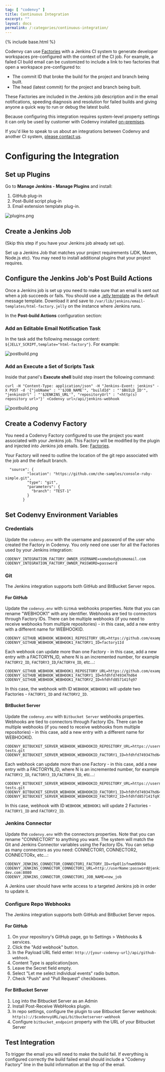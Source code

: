 ```yaml
---
tag: [ "codenvy" ]
title: Continuous Integration
excerpt: ""
layout: docs
permalink: /:categories/continuous-integration/
---
```

{% include base.html %}

Codenvy can use [Factories]({{base}}{{site.links["factory-getting-started"]}}) with a Jenkins CI system to generate developer workspaces pre-configured with the context of the CI job. For example, a failed CI build email can be customized to include a link to two factories that open a workspace pre-configured to:
* The commit ID that broke the build for the project and branch being built. 
* The head (latest commit) for the project and branch being built.

These Factories are included in the Jenkins job description and in the email notifications, speeding diagnosis and resolution for failed builds and giving anyone a quick way to run or debug the latest build.

Because configuring this integration requires system-level property settings it can only be used by customer with Codenvy installed [on-premises]({{base}}{{site.links["admin-installation"]}}).

If you'd like to speak to us about an integrations between Codenvy and another CI system, [please contact us](https://codenvy.com/contact/questions/).

# Configuring the Integration

## Set up Plugins  
Go to **Manage Jenkins - Manage Plugins** and install:
1. GitHub plug-in
2. Post-Build script plug-in
3. Email extension template plug-in.

![plugins.png]({{base}}/docs/assets/imgs/codenvy/plugins.png)

## Create a Jenkins Job  
(Skip this step if you have your Jenkins job already set up).

Set up a Jenkins Job that matches your project requirements (JDK, Maven, Node.js etc). You may need to install additional plugins that your project requires.

## Configure the Jenkins Job's Post Build Actions  
Once a Jenkins job is set up you need to make sure that an email is sent out when a job succeeds or fails. You should use a [.jelly template]({{base}}/docs/integration-guide/html-factory.jelly) as the default message template. Download it and save to `/var/lib/jenkins/email-templates/html-factory.jelly` on the instance where Jenkins runs.

In the **Post-build Actions** configuration section:

### Add an Editable Email Notification Task
In the task add the following message content: `${JELLY_SCRIPT,template="html-factory"}`. For example:

![postbuild.png]({{base}}/docs/assets/imgs/codenvy/postbuild-email-notification.png)

### Add an Execute a Set of Scripts Task
Inside that panel's **Execute shell** build step insert the following command:

```
curl -H "Content-Type: application/json" -H "Jenkins-Event: jenkins" -X POST -d '{"jobName" : "'$JOB_NAME'", "buildId" : "'$BUILD_ID'", "jenkinsUrl" : "'$JENKINS_URL'", "repositoryUrl" : "<http(s) repository url>"}' <Codenvy url>/api/jenkins-webhook
```

![postbuild.png]({{base}}/docs/assets/imgs/codenvy/postbuild-script.png)

## Create a Codenvy Factory  

You need a Codenvy Factory configured to use the project you want associated with your Jenkins job. This Factory will be modified by the plugin and injected into Jenkins job emails. See: [Factories]({{base}}{{site.links["factory-creating"]}}).

Your Factory will need to outline the location of the git repo associated with the job and the default branch.

```
  "source": {
          "location": "https://github.com/che-samples/console-ruby-simple.git",
          "type": "git",
          "parameters": {
            "branch": "TEST-1"
          }
        }
```

## Set Codenvy Environment Variables

### Credentials

Update the `codenvy.env` with the username and password of the user who created the Factory in Codenvy. You only need one user for all the Factories used by your Jenkins integration:

```text
CODENVY_INTEGRATION_FACTORY_OWNER_USERNAME=somebody@somemail.com
CODENVY_INTEGRATION_FACTORY_OWNER_PASSWORD=password
```

### Git
The Jenkins integration supports both GitHub and BitBucket Server repos.

#### For GitHub

Update the `codenvy.env` with `GitHub` webhooks properties. Note that you can rename "WEBHOOK1" with any identifier. Webhooks are tied to connectors through Factory IDs. There can be multiple webhooks (if you need to receive webhooks from multiple repositories) - in this case, add a new entry with a different name for WEBHOOKID.

```text  
CODENVY_GITHUB_WEBHOOK_WEBHOOK1_REPOSITORY_URL=https://github.com/example/testrepo.git
CODENVY_GITHUB_WEBHOOK_WEBHOOK1_FACTORY1_ID=factory1Id
```

Each webhook can update more than one Factory - in this case, add a new entry with a FACTORYN_ID, where N is an incremented number, for example `FACTORY2_ID`, `FACTORY3_ID`,`FACTORY4_ID`, etc...:

```text
CODENVY_GITHUB_WEBHOOK_WEBHOOK1_REPOSITORY_URL=https://github.com/example/testrepo.git
CODENVY_GITHUB_WEBHOOK_WEBHOOK1_FACTORY1_ID=hfdhfd749347hd64
CODENVY_GITHUB_WEBHOOK_WEBHOOK1_FACTORY2_ID=hfdhfd857141fq97
```

In this case, the webhook with ID `WEBHOOK_WEBHOOK1` will update two Factories - `FACTORY1_ID` and `FACTORY2_ID`.

#### BitBucket Server

Update the `codenvy.env` with `Bitbucket Server` webhooks properties. Webhooks are tied to connectors through Factory IDs. There can be multiple webhooks (if you need to receive webhooks from multiple repositories) - in this case, add a new entry with a different name for WEBHOOKID.

```text  
CODENVY_BITBUCKET_SERVER_WEBHOOK_WEBHOOKID_REPOSITORY_URL=https://username@bitbucket.org/teamsinspace/documentation-tests.git
CODENVY_BITBUCKET_SERVER_WEBHOOK_WEBHOOKID_FACTORY1_ID=hfdhfd749347hd64

```

Each webhook can update more than one Factory - in this case, add a new entry with a FACTORYN_ID, where N is an incremented number, for example `FACTORY2_ID`, `FACTORY3_ID`,`FACTORY4_ID`, etc...:

```text
CODENVY_BITBUCKET_SERVER_WEBHOOK_WEBHOOKID_REPOSITORY_URL=https://username@bitbucket.org/teamsinspace/documentation-tests.git
CODENVY_BITBUCKET_SERVER_WEBHOOK_WEBHOOKID_FACTORY1_ID=hfdhfd749347hd64
CODENVY_BITBUCKET_SERVER_WEBHOOK_WEBHOOKID_FACTORY2_ID=hfdhfd857141fq97
```

In this case, webhook with ID `WEBHOOK_WEBHOOK1` will update 2 Factories - `FACTORY1_ID` and `FACTORY2_ID`.

### Jenkins Connector
Update the `codenvy.env` with the connectors properties. Note that you can rename "CONNECTOR1" to anything you want. The system will match the Git and Jenkins Connector variables using the Factory IDs. You can setup as many connectors as you need: CONNECTOR1, CONNECTOR2, CONNECTORx, etc...:

```text  
CODENVY_JENKINS_CONNECTOR_CONNECTOR1_FACTORY_ID=r6p0l1sfnwm99k94
CODENVY_JENKINS_CONNECTOR_CONNECTOR1_URL=http://userName:password@jenkins.codenvy-dev.com:8080
CODENVY_JENKINS_CONNECTOR_CONNECTOR1_JOB_NAME=new_job
```

A Jenkins user should have write access to a targeted Jenkins job in order to update it.

### Configure Repo Webhooks
The Jenkins integration supports both GitHub and BitBucket Server repos.

#### For GitHub

1. On your repository's GitHub page, go to Settings > Webhooks & services.
2. Click the "Add webhook" button.
3. In the Payload URL field enter: `http://{your-codenvy-url}/api/github-webhook`.
4. Content Type is application/json.
5. Leave the Secret field empty.
5. Select "Let me select individual events" radio button.
6. Check "Push" and "Pull Request" checkboxes.

#### For BitBucket Server

1. Log into the Bitbucket Server as an Admin
2. Install Post-Receive WebHooks plugin.
3. In repo settings, configure the plugin to use Bitbucket Server webhook: `http(s)://$codenvyURL/api/bitbucketserver-webhook`
4. Configure `bitbucket_endpoint` property with the URL of your Bitbucket Server

## Test Integration  
To trigger the email you will need to make the build fail. If everything is configured correctly the build failed email should include a "Codenvy Factory" line in the build information at the top of the email.
